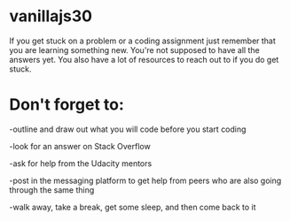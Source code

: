 # vanillajs30
If you get stuck on a problem or a coding assignment just remember that you are learning something new. You're not supposed to have all the answers yet. You also have a lot of resources to reach out to if you do get stuck.

# Don't forget to:
-outline and draw out what you will code before you start coding

-look for an answer on Stack Overflow

-ask for help from the Udacity mentors

-post in the messaging platform to get help from peers who are also going through the same thing

-walk away, take a break, get some sleep, and then come back to it

